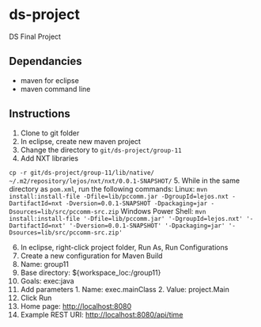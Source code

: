 ds-project
==========

DS Final Project


Dependancies
------------

- maven for eclipse
- maven command line

Instructions
------------
1. Clone to git folder
2. In eclipse, create new maven project
3. Change the directory to `git/ds-project/group-11`
4. Add NXT libraries

  `cp -r git/ds-project/group-11/lib/native/ ~/.m2/repository/lejos/nxt/nxt/0.0.1-SNAPSHOT/`
5. While in the same directory as `pom.xml`, run the following commands:
  Linux: `mvn install:install-file -Dfile=lib/pccomm.jar -DgroupId=lejos.nxt -DartifactId=nxt -Dversion=0.0.1-SNAPSHOT -Dpackaging=jar -Dsources=lib/src/pccomm-src.zip`
  Windows Power Shell: `mvn install:install-file '-Dfile=lib/pccomm.jar' '-DgroupId=lejos.nxt' '-DartifactId=nxt' '-Dversion=0.0.1-SNAPSHOT' '-Dpackaging=jar' '-Dsources=lib/src/pccomm-src.zip'`

6. In eclipse, right-click project folder, Run As, Run Configurations
7. Create a new configuration for Maven Build
  1. Name: group11
  2. Base directory: ${workspace_loc:/group11}
  3. Goals: exec:java
  4. Add parameters
    1. Name: exec.mainClass
    2. Value: project.Main
  5. Click Run
8. Home page: <http://localhost:8080>
9. Example REST URI: <http://localhost:8080/api/time>
